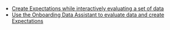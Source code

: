 - [Create Expectations while interactively evaluating a set of data](docs/guides/expectations/how_to_create_and_edit_expectations_with_instant_feedback_from_a_sample_batch_of_data.md)
- [Use the Onboarding Data Assistant to evaluate data and create Expectations](docs/guides/expectations/data_assistants/how_to_create_an_expectation_suite_with_the_onboarding_data_assistant.md)